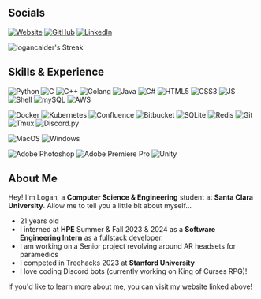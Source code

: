 ## Socials
[![Website](https://img.shields.io/badge/website-000000?style=for-the-badge&logo=About.me&logoColor=white)](https://lcalder.dev)
[![GitHub](https://img.shields.io/badge/GitHub-100000?style=for-the-badge&logo=github&logoColor=white)](https://github.com/logancalder)
[![LinkedIn](https://img.shields.io/badge/LinkedIn-0077B5?style=for-the-badge&logo=linkedin&logoColor=white)](https://www.linkedin.com/in/logan-calder-425a2124a/)
<p align="right">
  
  ![logancalder's Streak](https://github-readme-streak-stats.herokuapp.com/?user=logancalder&theme=tokyonight&hide_border=true)
</p>  

## Skills & Experience

![Python](https://img.shields.io/badge/Python-14354C?style=for-the-badge&logo=python&logoColor=white)
![C](https://img.shields.io/badge/C-00599C?style=for-the-badge&logo=c&logoColor=white)
![C++](https://img.shields.io/badge/C%2B%2B-00599C?style=for-the-badge&logo=c%2B%2B&logoColor=white)
![Golang](https://img.shields.io/badge/Go-00ADD8?style=for-the-badge&logo=go&logoColor=white)
![Java](https://img.shields.io/badge/Java-ED8B00?style=for-the-badge&logo=openjdk&logoColor=white)
![C#](https://img.shields.io/badge/C%23-239120?style=for-the-badge&logo=c-sharp&logoColor=white)
![HTML5](https://img.shields.io/badge/HTML5-E34F26?style=for-the-badge&logo=html5&logoColor=white)
![CSS3](https://img.shields.io/badge/CSS3-1572B6?style=for-the-badge&logo=css3&logoColor=white)
![JS](https://img.shields.io/badge/JavaScript-F7DF1E?style=for-the-badge&logo=javascript&logoColor=black)
![Shell](https://img.shields.io/badge/Shell_Script-121011?style=for-the-badge&logo=gnu-bash&logoColor=white)
![mySQL](https://img.shields.io/badge/MySQL-00000F?style=for-the-badge&logo=mysql&logoColor=white)
![AWS](https://img.shields.io/badge/Amazon_AWS-232F3E?style=for-the-badge&logo=amazon-aws&logoColor=white)

![Docker](https://img.shields.io/badge/docker-%230db7ed.svg?style=for-the-badge&logo=docker&logoColor=white)
![Kubernetes](https://img.shields.io/badge/kubernetes-%23326ce5.svg?style=for-the-badge&logo=kubernetes&logoColor=white)
![Confluence](https://img.shields.io/badge/confluence-%23172BF4.svg?style=for-the-badge&logo=confluence&logoColor=white)
![Bitbucket](https://img.shields.io/badge/bitbucket-%230047B3.svg?style=for-the-badge&logo=bitbucket&logoColor=white)
![SQLite](https://img.shields.io/badge/SQLite-07405E?style=for-the-badge&logo=sqlite&logoColor=white)
![Redis](https://img.shields.io/badge/redis-%23DD0031.svg?style=for-the-badge&logo=redis&logoColor=white)
![Git](https://img.shields.io/badge/git-%23F05033.svg?style=for-the-badge&logo=git&logoColor=white)
![Tmux](https://img.shields.io/badge/tmux-1BB91F?style=for-the-badge&logo=tmux&logoColor=white)
![Discord.py](https://img.shields.io/badge/Discord.py-5865F2?style=for-the-badge&logo=discord&logoColor=white)

![MacOS](https://img.shields.io/badge/iOS-000000?style=for-the-badge&logo=ios&logoColor=white)
![Windows](https://img.shields.io/badge/Windows-0078D6?style=for-the-badge&logo=windows&logoColor=white)

![Adobe Photoshop](https://img.shields.io/badge/adobe%20photoshop-%2331A8FF.svg?style=for-the-badge&logo=adobe%20photoshop&logoColor=white)
![Adobe Premiere Pro](https://img.shields.io/badge/Adobe%20Premiere%20Pro-9999FF.svg?style=for-the-badge&logo=Adobe%20Premiere%20Pro&logoColor=white)
![Unity](https://img.shields.io/badge/Unity-100000?style=for-the-badge&logo=unity&logoColor=white)
## About Me

<p>Hey! I'm Logan, a <strong>Computer Science & Engineering</strong> student at <strong>Santa Clara University</strong>. Allow me to tell you a little bit about myself...</p>
<ul>
  <li>21 years old</li>
  <li>I interned at <strong>HPE</strong> Summer & Fall 2023 & 2024 as a <strong>Software Engineering Intern</strong> as a fullstack developer.</li>
  <li>I am working on a Senior project revolving around AR headsets for paramedics</strong></li>
  <li>I competed in Treehacks 2023 at <strong>Stanford University</strong></li>
  <li>I love coding Discord bots (currently working on King of Curses RPG)!</li>
</ul>
<p>If you'd like to learn more about me, you can visit my website linked above!</p>
